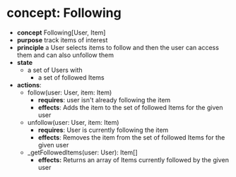 # concept: Following 

- **concept** Following\[User, Item]  
- **purpose** track items of interest  
- **principle** a User selects items to follow and then the user can access them and can also unfollow them  
- **state** 
	- a set of Users with
		- a set of followed Items
- **actions**: 
	- follow(user: User, item: Item)
		- **requires**: user isn't already following the item
		- **effects**: Adds the item to the set of followed Items for the given user
	- unfollow(user: User, item: Item)
		- **requires**: User is currently following the item
		- **effects**: Removes the item from the set of followed Items for the given user
	- \_getFollowedItems(user: User): Item\[]
		- **effects:** Returns an array of Items currently followed by the given user

